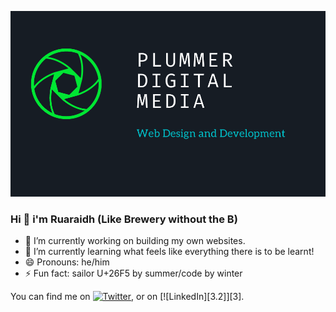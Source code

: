 ![Business Card](business_card.png)

### Hi 👋  i'm Ruaraidh (Like Brewery without the B)



- 🔭 I’m currently working on building my own websites.
- 🌱 I’m currently learning what feels like everything there is to be learnt!
- 😄 Pronouns: he/him
- ⚡ Fun fact: sailor U+26F5 by summer/code by winter

<!-- Actual text -->
You can find me on [![Twitter][1.2]][1], or on [![LinkedIn][3.2]][3].

<!-- Icons -->

[1.2]: http://i.imgur.com/wWzX9uB.png (twitter icon without padding)
[2.2]: https://raw.githubusercontent.com/MartinHeinz/MartinHeinz/master/linkedin-3-16.png (LinkedIn icon without padding)

<!-- Links to your social media accounts -->

[1]: https://twitter.com/RuaraidhLSS_
[2]: https://www.linkedin.com/in/ruaraidhplummer/
